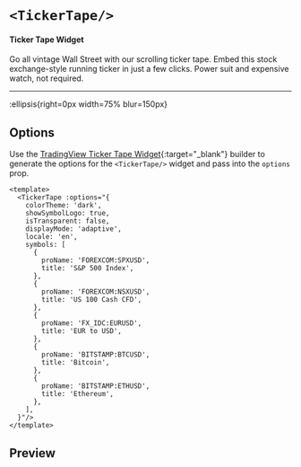 # `<TickerTape/>`

#### Ticker Tape Widget

Go all vintage Wall Street with our scrolling ticker tape. Embed this stock exchange-style running ticker in just a few clicks. Power suit and expensive watch, not required.

---

:ellipsis{right=0px width=75% blur=150px}

## Options

Use the [TradingView Ticker Tape Widget](https://www.tradingview.com/widget-docs/widgets/tickers/ticker-tape/){:target="_blank"} builder to generate the options for the `<TickerTape/>` widget and pass into the `options` prop.

```vue{}[example]
<template>
  <TickerTape :options="{
    colorTheme: 'dark',
    showSymbolLogo: true,
    isTransparent: false,
    displayMode: 'adaptive',
    locale: 'en',
    symbols: [
      {
        proName: 'FOREXCOM:SPXUSD',
        title: 'S&P 500 Index',
      },
      {
        proName: 'FOREXCOM:NSXUSD',
        title: 'US 100 Cash CFD',
      },
      {
        proName: 'FX_IDC:EURUSD',
        title: 'EUR to USD',
      },
      {
        proName: 'BITSTAMP:BTCUSD',
        title: 'Bitcoin',
      },
      {
        proName: 'BITSTAMP:ETHUSD',
        title: 'Ethereum',
      },
    ],
  }"/>
</template>
```

## Preview
<TickerTape/>
